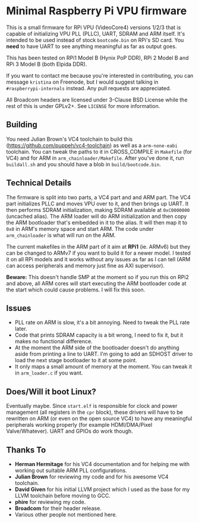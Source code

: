 # Minimal Raspberry Pi VPU firmware
This is a small firmware for RPi VPU (VideoCore4) versions 1/2/3 that is capable of initializing VPU PLL (PLLC), UART, SDRAM and ARM itself. It's intended to be used instead of stock `bootcode.bin` on RPi's SD card. You **need** to have UART to see anything meaningful as far as output goes.

This has been tested on RPi1 Model B (Hynix PoP DDR), RPi 2 Model B and RPi 3 Model B (both Elpida DDR). 

If you want to contact me because you're interested in contributing, you can message `kristina` on Freenode, but I would suggest talking in `#raspberrypi-internals` instead. Any pull requests are appreciated.

All Broadcom headers are licensed under 3-Clause BSD License while the rest of this is under GPLv2+. See `LICENSE` for more information.

## Building

You need Julian Brown's VC4 toolchain to build this (https://github.com/puppeh/vc4-toolchain) as well as a `arm-none-eabi` toolchain. You can tweak the paths to it in CROSS_COMPILE in `Makefile` (for VC4) and for ARM in `arm_chainloader/Makefile`. After you've done it, run `buildall.sh` and you should have a blob in `build/bootcode.bin`. 

## Technical Details
The firmware is split into two parts, a VC4 part and and ARM part. The VC4 part initializes PLLC and moves VPU over to it, and then brings up UART. It then performs SDRAM initialization, making SDRAM available at `0xC0000000` (uncached alias). The ARM loader will do ARM initialization and then copy the ARM bootloader that's embedded in it to the alias. It will then map it to `0x0` in ARM's memory space and start ARM. The code under `arm_chainloader` is what will run on the ARM. 

The current makefiles in the ARM part of it aim at **RPi1** (ie. ARMv6) but they can be changed to ARMv7 if you want to build it for a newer model. I tested it on all RPi models and it works without any issues as far as I can tell (ARM can access peripherals and memory just fine as AXI supervisor).

**Beware:** This doesn't handle SMP at the moment so if you run this on RPi2 and above, all ARM cores will start executing the ARM bootloader code at the start which could cause problems. I will fix this soon.

## Issues
 * PLL rate on ARM is slow, it's a bit annoying. Need to tweak the PLL rate later.
 * Code that prints SDRAM capacity is a bit wrong, I need to fix it, but it makes no functional difference.
 * At the moment the ARM side of the bootloader doesn't do anything aside from printing a line to UART. I'm going to add an SDHOST driver to load the next stage bootloader to it at some point.
 * It only maps a small amount of memory at the moment. You can tweak it in `arm_loader.c` if you want.

## Does/Will it boot Linux?

Eventually maybe. Since `start.elf` is responsible for clock and power management (all registers in the `cpr` block), these drivers will have to be rewritten on ARM (or even on the open source VC4) to have any meaningful peripherals working properly (for example HDMI/DMA/Pixel Valve/Whatever). UART and GPIOs do work though.

## Thanks To
 * **Herman Hermitage** for his VC4 documentation and for helping me with working out suitable ARM PLL configurations.
 * **Julian Brown** for reviewing my code and for his awesome VC4 toolchain.
 * **David Given** for his initial LLVM project which I used as the base for my LLVM toolchain before moving to GCC.
 * **phire** for reviewing my code.
 * **Broadcom** for their header release.
 * Various other people not mentioned here.
